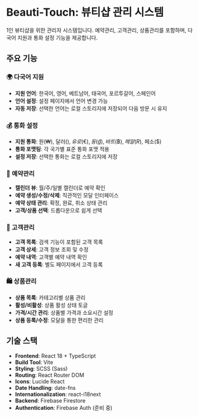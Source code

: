 # Beauti-Touch: 뷰티샵 관리 시스템

1인 뷰티샵을 위한 관리자 시스템입니다. 예약관리, 고객관리, 상품관리를 포함하며, 다국어 지원과 통화 설정 기능을 제공합니다.

## 주요 기능

### 🌍 다국어 지원
- **지원 언어**: 한국어, 영어, 베트남어, 태국어, 포르투갈어, 스페인어
- **언어 설정**: 설정 페이지에서 언어 변경 가능
- **자동 저장**: 선택한 언어는 로컬 스토리지에 저장되어 다음 방문 시 유지

### 💰 통화 설정
- **지원 통화**: 원(₩), 달러($), 유로(€), 동(₫), 바트(฿), 헤알(R$), 페소($)
- **통화 포맷팅**: 각 국가별 표준 통화 포맷 적용
- **설정 저장**: 선택한 통화는 로컬 스토리지에 저장

### 📅 예약관리
- **캘린더 뷰**: 월/주/일별 캘린더로 예약 확인
- **예약 생성/수정/삭제**: 직관적인 모달 인터페이스
- **예약 상태 관리**: 확정, 완료, 취소 상태 관리
- **고객/상품 선택**: 드롭다운으로 쉽게 선택

### 👥 고객관리
- **고객 목록**: 검색 기능이 포함된 고객 목록
- **고객 상세**: 고객 정보 조회 및 수정
- **예약 내역**: 고객별 예약 내역 확인
- **새 고객 등록**: 별도 페이지에서 고객 등록

### 🛍️ 상품관리
- **상품 목록**: 카테고리별 상품 관리
- **활성/비활성**: 상품 활성 상태 토글
- **가격/시간 관리**: 상품별 가격과 소요시간 설정
- **상품 등록/수정**: 모달을 통한 편리한 관리

## 기술 스택

- **Frontend**: React 18 + TypeScript
- **Build Tool**: Vite
- **Styling**: SCSS (Sass)
- **Routing**: React Router DOM
- **Icons**: Lucide React
- **Date Handling**: date-fns
- **Internationalization**: react-i18next
- **Backend**: Firebase Firestore
- **Authentication**: Firebase Auth (준비 중)
